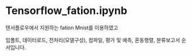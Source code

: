 # Tensorflow_fation.ipynb


텐서플로우에서 지원하는 fation Mnist를 이용하였고

임폴트, 데이터로드, 전처리(모델구성), 컴파일, 평가 및 예측, 혼동행렬, 분류보고서 순서입니다.
